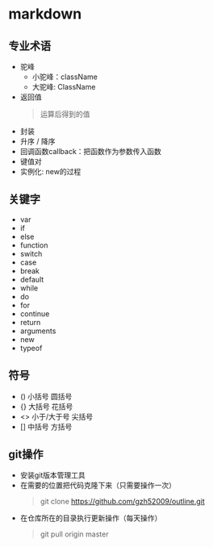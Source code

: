 # markdown

## 专业术语
* 驼峰
    * 小驼峰：className
    * 大驼峰: ClassName
* 返回值
    > 运算后得到的值
* 封装
* 升序 / 降序
* 回调函数callback：把函数作为参数传入函数
* 键值对
* 实例化: new的过程

## 关键字
* var
* if
* else
* function
* switch
* case
* break
* default
* while
* do
* for
* continue
* return
* arguments
* new
* typeof

## 符号
* ()    小括号          圆括号
* {}    大括号          花括号
* <>    小于/大于号     尖括号
* []    中括号          方括号

## git操作
* 安装git版本管理工具
* 在需要的位置把代码克隆下来（只需要操作一次）
    > git clone https://github.com/gzh52009/outline.git
* 在仓库所在的目录执行更新操作（每天操作）
    > git pull origin master